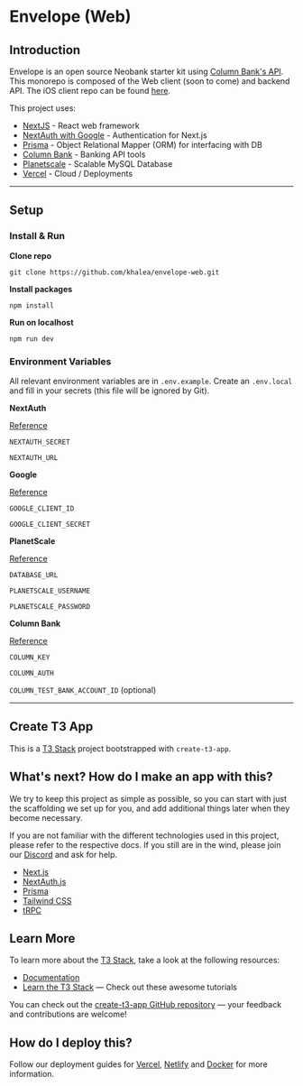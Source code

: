 # Envelope (Web)

## Introduction

Envelope is an open source Neobank starter kit using [Column Bank's API](https://column.com/). This monorepo is composed of the Web client (soon to come) and backend API. The iOS client repo can be found [here](https://github.com/khalea/envelope-mobile).

This project uses:

- [NextJS](https://nextjs.org/) - React web framework
- [NextAuth with Google](https://next-auth.js.org/providers/google) - Authentication for Next.js
- [Prisma](https://www.prisma.io/) - Object Relational Mapper (ORM) for interfacing with DB
- [Column Bank](https://column.com/) - Banking API tools
- [Planetscale](https://planetscale.com/) - Scalable MySQL Database
- [Vercel]() - Cloud / Deployments

---

## Setup

### Install & Run

**Clone repo**

`git clone https://github.com/khalea/envelope-web.git`

**Install packages**

`npm install`

**Run on localhost**

`npm run dev`

### Environment Variables

All relevant environment variables are in `.env.example`. Create an `.env.local` and fill in your secrets (this file will be ignored by Git).

**NextAuth**

[Reference](https://authjs.dev/guides/basics/deployment)

`NEXTAUTH_SECRET`

`NEXTAUTH_URL`

**Google**

[Reference](https://next-auth.js.org/providers/google)

`GOOGLE_CLIENT_ID`

`GOOGLE_CLIENT_SECRET`

**PlanetScale**

[Reference](https://planetscale.com/docs/tutorials/deploy-to-vercel#manually-connect-to-vercel)

`DATABASE_URL`

`PLANETSCALE_USERNAME`

`PLANETSCALE_PASSWORD`

**Column Bank**

[Reference](https://column.com/)

`COLUMN_KEY`

`COLUMN_AUTH`

`COLUMN_TEST_BANK_ACCOUNT_ID` (optional)

---

## Create T3 App

This is a [T3 Stack](https://create.t3.gg/) project bootstrapped with `create-t3-app`.

## What's next? How do I make an app with this?

We try to keep this project as simple as possible, so you can start with just the scaffolding we set up for you, and add additional things later when they become necessary.

If you are not familiar with the different technologies used in this project, please refer to the respective docs. If you still are in the wind, please join our [Discord](https://t3.gg/discord) and ask for help.

- [Next.js](https://nextjs.org)
- [NextAuth.js](https://next-auth.js.org)
- [Prisma](https://prisma.io)
- [Tailwind CSS](https://tailwindcss.com)
- [tRPC](https://trpc.io)

## Learn More

To learn more about the [T3 Stack](https://create.t3.gg/), take a look at the following resources:

- [Documentation](https://create.t3.gg/)
- [Learn the T3 Stack](https://create.t3.gg/en/faq#what-learning-resources-are-currently-available) — Check out these awesome tutorials

You can check out the [create-t3-app GitHub repository](https://github.com/t3-oss/create-t3-app) — your feedback and contributions are welcome!

## How do I deploy this?

Follow our deployment guides for [Vercel](https://create.t3.gg/en/deployment/vercel), [Netlify](https://create.t3.gg/en/deployment/netlify) and [Docker](https://create.t3.gg/en/deployment/docker) for more information.
